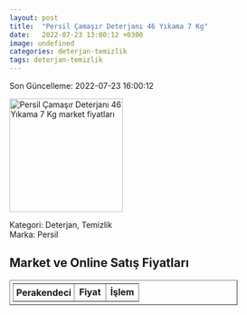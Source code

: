 ```yaml
---
layout: post
title:  "Persil Çamaşır Deterjanı 46 Yıkama 7 Kg"
date:   2022-07-23 13:00:12 +0300
image: undefined
categories: deterjan-temizlik
tags: deterjan-temizlik
---
```


Son Güncelleme: 2022-07-23 16:00:12

<img src="undefined" width="200" alt="Persil Çamaşır Deterjanı 46 Yıkama 7 Kg market fiyatları" />

Kategori: Deterjan, Temizlik
<br />
Marka: Persil

<h2>Market ve Online Satış Fiyatları</h2>

<table border="1" style="padding: 5px;width:80%;">
  <tr>
    <td style="padding: 5px;"><strong>Perakendeci</strong></td>
    <td><strong>Fiyat</strong></td>
    <td><strong>İşlem</strong></td>
  </tr>
  
</table>
